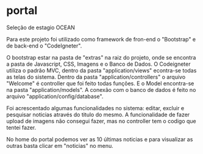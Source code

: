 # portal
Seleção de estagio OCEAN

Para este projeto foi utilizado como framework de fron-end o "Bootstrap" e de back-end o "CodeIgneter".

O bootstrap estar na pasta de "extras" na raiz do projeto, onde se encontra a pasta de Javascript, CSS, Imagens e o Banco de Dados.
O Codeigneter utiliza o padrão MVC, dentro da pasta "application/views" econtra-se todas as telas do sistema. Dentro da pasta "application/controllers" o arquivo "Welcome" é controller que foi feito todas funções. E o Model encontra-se na pasta "application/models". A conexão com o banco de dados é feito no arquivo "application/config/database".

Foi acrescentado algumas funcionalidades no sistema: editar, excluir e pesquisar noticias através do titulo do mesmo. A funcionalidade de fazer upload de imagens não consegui fazer, mas no controller tem o codigo que tentei fazer.

No home do portal podemos ver as 10 últimas noticias e para visualizar as outras basta clicar em "noticias" no menu.
